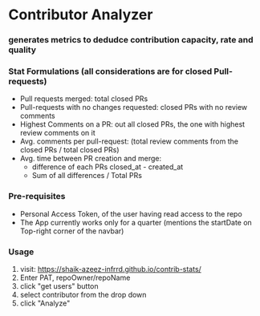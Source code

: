 # Contributor Analyzer 
### generates metrics to dedudce contribution capacity, rate and quality 

### Stat Formulations (all considerations are for closed Pull-requests)

 - Pull requests merged: total closed PRs
 - Pull-requests with no changes requested: closed PRs with no review comments
 - Highest Comments on a PR: out all closed PRs, the one with highest review comments on it
 - Avg. comments per pull-request: (total review comments from the closed PRs / total closed PRs)
 - Avg. time between PR creation and merge: 
    - difference of each PRs closed_at - created_at
    - Sum of all differences / Total PRs

### Pre-requisites

 - Personal Access Token, of the user having read access to the repo
 - The App currently works only for a quarter (mentions the startDate on Top-right corner of the navbar)
 
### Usage

1. visit: https://shaik-azeez-infrrd.github.io/contrib-stats/
2. Enter PAT, repoOwner/repoName
3. click "get users" button
4. select contributor from the drop down
5. click "Analyze"
